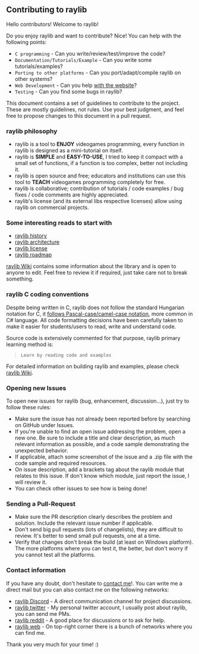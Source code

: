 ## Contributing to raylib

Hello contributors! Welcome to raylib! 

Do you enjoy raylib and want to contribute? Nice! You can help with the following points:

- `C programming` - Can you write/review/test/improve the code? 
- `Documentation/Tutorials/Example` - Can you write some tutorials/examples?
- `Porting to other platforms` - Can you port/adapt/compile raylib on other systems?
- `Web Development` - Can you help [with the website](https://github.com/raysan5/raylib.com)?
- `Testing` - Can you find some bugs in raylib?

This document contains a set of guidelines to contribute to the project. These are mostly guidelines, not rules. 
Use your best judgment, and feel free to propose changes to this document in a pull request.

### raylib philosophy

 - raylib is a tool to **ENJOY** videogames programming, every function in raylib is designed as a mini-tutorial on itself.
 - raylib is **SIMPLE** and **EASY-TO-USE**, I tried to keep it compact with a small set of functions, if a function is too complex, better not including it.
 - raylib is open source and free; educators and institutions can use this tool to **TEACH** videogames programming completely for free.
 - raylib is collaborative; contribution of tutorials / code examples / bug fixes / code comments are highly appreciated.
 - raylib's license (and its external libs respective licenses) allow using raylib on commercial projects.

### Some interesting reads to start with

 - [raylib history](HISTORY.md)
 - [raylib architecture](https://github.com/raysan5/raylib/wiki/raylib-architecture)
 - [raylib license](LICENSE)
 - [raylib roadmap](ROADMAP.md)
 
[raylib Wiki](https://github.com/raysan5/raylib/wiki) contains some information about the library and is open to anyone to edit. 
Feel free to review it if required, just take care not to break something.

### raylib C coding conventions

Despite being written in C, raylib does not follow the standard Hungarian notation for C, 
it [follows Pascal-case/camel-case notation](https://github.com/raysan5/raylib/wiki/raylib-coding-conventions), 
more common in C# language. All code formatting decisions have been carefully taken
to make it easier for students/users to read, write and understand code.

Source code is extensively commented for that purpose, raylib primary learning method is:

 > `Learn by reading code and examples`

For detailed information on building raylib and examples, please check [raylib Wiki](https://github.com/raysan5/raylib/wiki).

### Opening new Issues

To open new issues for raylib (bug, enhancement, discussion...), just try to follow these rules:

 - Make sure the issue has not already been reported before by searching on GitHub under Issues.
 - If you're unable to find an open issue addressing the problem, open a new one. Be sure to include a 
 title and clear description, as much relevant information as possible, and a code sample demonstrating the unexpected behavior.
 - If applicable, attach some screenshot of the issue and a .zip file with the code sample and required resources.
 - On issue description, add a brackets tag about the raylib module that relates to this issue. 
 If don't know which module, just report the issue, I will review it.
 - You can check other issues to see how is being done!

### Sending a Pull-Request

 - Make sure the PR description clearly describes the problem and solution. Include the relevant issue number if applicable.
 - Don't send big pull requests (lots of changelists), they are difficult to review. It's better to send small pull requests, one at a time.
 - Verify that changes don't break the build (at least on Windows platform). The more platforms where you can test it, the better, but don't worry
 if you cannot test all the platforms.

### Contact information

If you have any doubt, don't hesitate to [contact me](mailto:ray@raylib.com)!.
You can write me a direct mail but you can also contact me on the following networks:

 - [raylib Discord](https://discord.gg/raylib) - A direct communication channel for project discussions.
 - [raylib twitter](https://twitter.com/raysan5) - My personal twitter account, I usually post about raylib, you can send me PMs.
 - [raylib reddit](https://www.reddit.com/r/raylib/) - A good place for discussions or to ask for help.
 - [raylib web](http://www.raylib.com/) - On top-right corner there is a bunch of networks where you can find me.

Thank you very much for your time! :)
